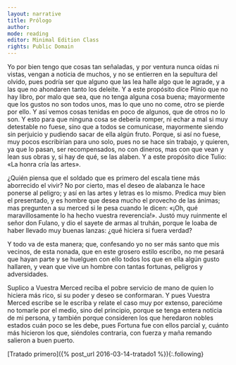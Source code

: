 ```yaml
---
layout: narrative
title: Prólogo
author:
mode: reading
editor: Minimal Edition Class
rights: Public Domain
---
```


   
 Yo por bien tengo que cosas tan señaladas, y por ventura nunca oídas ni vistas, vengan a noticia de muchos, y no se entierren en la sepultura del olvido, pues podría ser que alguno que las lea halle algo que le agrade, y a las que no ahondaren tanto los deleite. Y a este propósito dice Plinio que no hay libro, por malo que sea, que no tenga alguna cosa buena; mayormente que los gustos no son todos unos, mas lo que uno no come, otro se pierde por ello. Y así vemos cosas tenidas en poco de algunos, que de otros no lo son. Y esto para que ninguna cosa se debería romper, ni echar a mal si muy detestable no fuese, sino que a todos se comunicase, mayormente siendo sin perjuicio y pudiendo sacar de ella algún fruto. Porque, si así no fuese, muy pocos escribirían para uno solo, pues no se hace sin trabajo, y quieren, ya que lo pasan, ser recompensados, no con dineros, mas con que vean y lean sus obras y, si hay de qué, se las alaben. Y a este propósito dice Tulio: «La honra cría las artes».
 
 ¿Quién piensa que el soldado que es primero del escala tiene más aborrecido el vivir? No por cierto, mas el deseo de alabanza le hace ponerse al peligro; y así en las artes y letras es lo mismo. Predica muy bien el presentado, y es hombre que desea mucho el provecho de las ánimas; mas pregunten a su merced si le pesa cuando le dicen: «¡Oh, qué maravillosamente lo ha hecho vuestra reverencia!». Justó muy ruinmente el señor don Fulano, y dio el sayete de armas al truhán, porque le loaba de haber llevado muy buenas lanzas: ¿qué hiciera si fuera verdad? 
 
 Y todo va de esta manera; que, confesando yo no ser más santo que mis vecinos, de esta nonada, que en este grosero estilo escribo, no me pesará que hayan parte y se huelguen con ello todos los que en ella algún gusto hallaren, y vean que vive un hombre con tantas fortunas, peligros y adversidades.
 
Suplico a Vuestra Merced reciba el pobre servicio de mano de quien lo hiciera más rico, si su poder y deseo se conformaran. Y pues Vuestra Merced escribe se le escriba y relate el caso muy por extenso, parecióme no tomarle por el medio, sino del principio, porque se tenga entera noticia de mi persona, y también porque consideren los que heredaron nobles estados cuán poco se les debe, pues Fortuna fue con ellos parcial y, cuánto más hicieron los que, siéndoles contraria, con fuerza y maña remando salieron a buen puerto.
  

<div class="inline-nav" markdown="1">
[Tratado primero]({% post_url 2016-03-14-tratado1 %}){:.following}

</div>